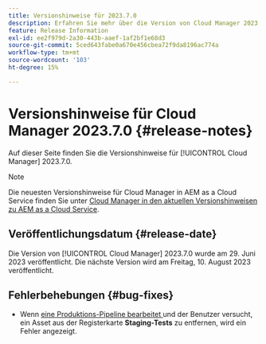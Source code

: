 ```yaml
---
title: Versionshinweise für 2023.7.0
description: Erfahren Sie mehr über die Version von Cloud Manager 2023.7.0.
feature: Release Information
exl-id: ee2f979d-2a30-443b-aaef-1af2bf1e68d3
source-git-commit: 5ced643fabe0a670e456cbea72f9da8196ac774a
workflow-type: tm+mt
source-wordcount: '103'
ht-degree: 15%

---
```


# Versionshinweise für Cloud Manager 2023.7.0 {#release-notes}

Auf dieser Seite finden Sie die Versionshinweise für [!UICONTROL Cloud Manager] 2023.7.0.

>[!NOTE]
>
>Die neuesten Versionshinweise für Cloud Manager in AEM as a Cloud Service finden Sie unter [Cloud Manager in den aktuellen Versionshinweisen zu AEM as a Cloud Service](https://experienceleague.adobe.com/en/docs/experience-manager-cloud-service/content/release-notes/cloud-manager/current).

## Veröffentlichungsdatum {#release-date}

Die Version von [!UICONTROL Cloud Manager] 2023.7.0 wurde am 29. Juni 2023 veröffentlicht. Die nächste Version wird am Freitag, 10. August 2023 veröffentlicht.

## Fehlerbehebungen {#bug-fixes}

* Wenn [ eine Produktions-Pipeline bearbeitet ](/help/using/managing-pipelines.md#editing-pipelines) und der Benutzer versucht, ein Asset aus der Registerkarte **Staging-Tests** zu entfernen, wird ein Fehler angezeigt.
